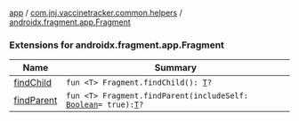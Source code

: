 [app](../../index.md) / [com.jnj.vaccinetracker.common.helpers](../index.md) / [androidx.fragment.app.Fragment](./index.md)

### Extensions for androidx.fragment.app.Fragment

| Name | Summary |
|---|---|
| [findChild](find-child.md) | `fun <T> Fragment.findChild(): `[`T`](find-child.md#T)`?` |
| [findParent](find-parent.md) | `fun <T> Fragment.findParent(includeSelf: `[`Boolean`](https://kotlinlang.org/api/latest/jvm/stdlib/kotlin/-boolean/index.html)` = true): `[`T`](find-parent.md#T)`?` |
